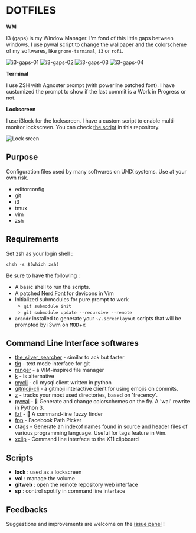 # DOTFILES

**WM**

I3 (gaps) is my Window Manager. I'm fond of this little gaps between windows. I
use [pywal](https://github.com/dylanaraps/pywal) script to change the wallpaper
and the colorscheme of my softwares, like `gnome-terminal`, `i3` or `rofi`.

![i3-gaps-01](./screenshots/colorscheme01.png)
![i3-gaps-02](./screenshots/colorscheme02.png)
![i3-gaps-03](./screenshots/colorscheme03.png)
![i3-gaps-04](./screenshots/colorscheme04.png)

**Terminal**

I use ZSH with Agnoster prompt (with powerline patched font). I have customized
the prompt to show if the last commit is a Work in Progress or not.

**Lockscreen**

I use i3lock for the lockscreen. I have a custom script to enable multi-monitor
lockscreen. You can check [the script](./scripts/lock) in this repository.

![Lock sreen](./screenshots/lock.png)

## Purpose

Configuration files used by many softwares on UNIX systems. Use at your own
risk.

- editorconfig
- git
- i3
- tmux
- vim
- zsh

## Requirements

Set zsh as your login shell :

`chsh -s $(which zsh)`

Be sure to have the following :

- A basic shell to run the scripts.
- A patched [Nerd Font](https://github.com/ryanoasis/nerd-fonts) for devicons in
  Vim
- Initialized submodules for pure prompt to work
  - `git submodule init`
  - `git submodule update --recursive --remote`
- `arandr` installed to generate your `~/.screenlayout` scripts that will be
  prompted by i3wm on <kbd>MOD</kbd>+<kbd>x</kbd>

## Command Line Interface softwares

- [the_silver_searcher](https://github.com/ggreer/the_silver_searcher) -
  similar to ack but faster
- [tig](https://github.com/jonas/tig) - text mode interface for git
- [ranger](https://github.com/ranger/ranger) - a VIM-inspired file manager
- [k](https://github.com/supercrabtree/k) - ls alternative
- [mycli](https://github.com/dbcli/mycli) - cli mysql client written in python
- [gitmoji-cli](https://github.com/carloscuesta/gitmoji-cli) - a gitmoji
  interactive client for using emojis on commits.
- [z](https://github.com/rupa/z) - tracks your most used directories, based on
  'frecency'.
- [pywal](https://github.com/dylanaraps/pywal) - 🎨 Generate and change
  colorschemes on the fly. A 'wal' rewrite in Python 3.
- [fzf](https://github.com/junegunn/fzf) - 🌸 A command-line fuzzy finder
- [fpp](https://github.com/facebook/PathPicker) - Facebook Path Picker
- [ctags](http://ctags.sourceforge.net/) - Generate an indexof names found in
  source and header files of various programming language. Useful for tags
  feature in Vim.
- [xclip](https://github.com/astrand/xclip) - Command line interface to the X11
  clipboard

## Scripts

- **lock** : used as a lockscreen
- **vol** : manage the volume
- **gitweb** : open the remote repository web interface
- **sp** : control spotify in command line interface

## Feedbacks

Suggestions and improvements are welcome on the
[issue panel](https://github.com/yoannfleurydev/dotfiles/issues/new) !
